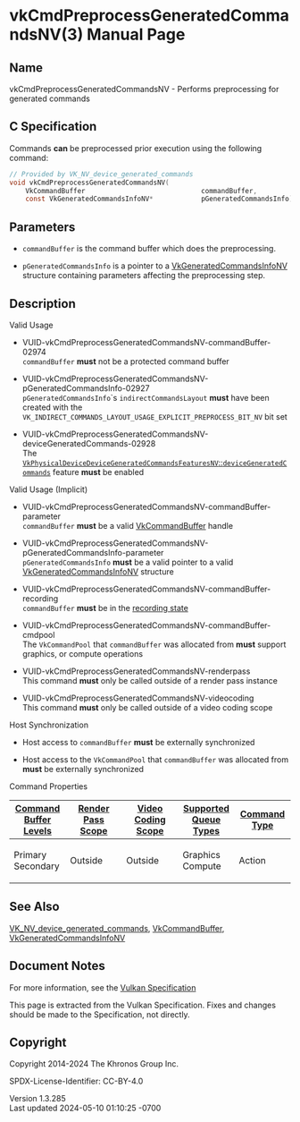 # vkCmdPreprocessGeneratedCommandsNV(3) Manual Page

## Name

vkCmdPreprocessGeneratedCommandsNV - Performs preprocessing for
generated commands



## <a href="#_c_specification" class="anchor"></a>C Specification

Commands **can** be preprocessed prior execution using the following
command:

``` c
// Provided by VK_NV_device_generated_commands
void vkCmdPreprocessGeneratedCommandsNV(
    VkCommandBuffer                             commandBuffer,
    const VkGeneratedCommandsInfoNV*            pGeneratedCommandsInfo);
```

## <a href="#_parameters" class="anchor"></a>Parameters

- `commandBuffer` is the command buffer which does the preprocessing.

- `pGeneratedCommandsInfo` is a pointer to a
  [VkGeneratedCommandsInfoNV](https://registry.khronos.org/vulkan/specs/1.3-extensions/man/html/VkGeneratedCommandsInfoNV.html) structure
  containing parameters affecting the preprocessing step.

## <a href="#_description" class="anchor"></a>Description

Valid Usage

- <a href="#VUID-vkCmdPreprocessGeneratedCommandsNV-commandBuffer-02974"
  id="VUID-vkCmdPreprocessGeneratedCommandsNV-commandBuffer-02974"></a>
  VUID-vkCmdPreprocessGeneratedCommandsNV-commandBuffer-02974  
  `commandBuffer` **must** not be a protected command buffer

- <a
  href="#VUID-vkCmdPreprocessGeneratedCommandsNV-pGeneratedCommandsInfo-02927"
  id="VUID-vkCmdPreprocessGeneratedCommandsNV-pGeneratedCommandsInfo-02927"></a>
  VUID-vkCmdPreprocessGeneratedCommandsNV-pGeneratedCommandsInfo-02927  
  `pGeneratedCommandsInfo`\`s `indirectCommandsLayout` **must** have
  been created with the
  `VK_INDIRECT_COMMANDS_LAYOUT_USAGE_EXPLICIT_PREPROCESS_BIT_NV` bit set

- <a
  href="#VUID-vkCmdPreprocessGeneratedCommandsNV-deviceGeneratedCommands-02928"
  id="VUID-vkCmdPreprocessGeneratedCommandsNV-deviceGeneratedCommands-02928"></a>
  VUID-vkCmdPreprocessGeneratedCommandsNV-deviceGeneratedCommands-02928  
  The <a
  href="https://registry.khronos.org/vulkan/specs/1.3-extensions/html/vkspec.html#features-deviceGeneratedCommands"
  target="_blank"
  rel="noopener"><code>VkPhysicalDeviceDeviceGeneratedCommandsFeaturesNV</code>::<code>deviceGeneratedCommands</code></a>
  feature **must** be enabled

Valid Usage (Implicit)

- <a
  href="#VUID-vkCmdPreprocessGeneratedCommandsNV-commandBuffer-parameter"
  id="VUID-vkCmdPreprocessGeneratedCommandsNV-commandBuffer-parameter"></a>
  VUID-vkCmdPreprocessGeneratedCommandsNV-commandBuffer-parameter  
  `commandBuffer` **must** be a valid
  [VkCommandBuffer](https://registry.khronos.org/vulkan/specs/1.3-extensions/man/html/VkCommandBuffer.html) handle

- <a
  href="#VUID-vkCmdPreprocessGeneratedCommandsNV-pGeneratedCommandsInfo-parameter"
  id="VUID-vkCmdPreprocessGeneratedCommandsNV-pGeneratedCommandsInfo-parameter"></a>
  VUID-vkCmdPreprocessGeneratedCommandsNV-pGeneratedCommandsInfo-parameter  
  `pGeneratedCommandsInfo` **must** be a valid pointer to a valid
  [VkGeneratedCommandsInfoNV](https://registry.khronos.org/vulkan/specs/1.3-extensions/man/html/VkGeneratedCommandsInfoNV.html) structure

- <a
  href="#VUID-vkCmdPreprocessGeneratedCommandsNV-commandBuffer-recording"
  id="VUID-vkCmdPreprocessGeneratedCommandsNV-commandBuffer-recording"></a>
  VUID-vkCmdPreprocessGeneratedCommandsNV-commandBuffer-recording  
  `commandBuffer` **must** be in the [recording
  state](#commandbuffers-lifecycle)

- <a href="#VUID-vkCmdPreprocessGeneratedCommandsNV-commandBuffer-cmdpool"
  id="VUID-vkCmdPreprocessGeneratedCommandsNV-commandBuffer-cmdpool"></a>
  VUID-vkCmdPreprocessGeneratedCommandsNV-commandBuffer-cmdpool  
  The `VkCommandPool` that `commandBuffer` was allocated from **must**
  support graphics, or compute operations

- <a href="#VUID-vkCmdPreprocessGeneratedCommandsNV-renderpass"
  id="VUID-vkCmdPreprocessGeneratedCommandsNV-renderpass"></a>
  VUID-vkCmdPreprocessGeneratedCommandsNV-renderpass  
  This command **must** only be called outside of a render pass instance

- <a href="#VUID-vkCmdPreprocessGeneratedCommandsNV-videocoding"
  id="VUID-vkCmdPreprocessGeneratedCommandsNV-videocoding"></a>
  VUID-vkCmdPreprocessGeneratedCommandsNV-videocoding  
  This command **must** only be called outside of a video coding scope

Host Synchronization

- Host access to `commandBuffer` **must** be externally synchronized

- Host access to the `VkCommandPool` that `commandBuffer` was allocated
  from **must** be externally synchronized

Command Properties

<table class="tableblock frame-all grid-all stretch">
<colgroup>
<col style="width: 20%" />
<col style="width: 20%" />
<col style="width: 20%" />
<col style="width: 20%" />
<col style="width: 20%" />
</colgroup>
<thead>
<tr class="header">
<th class="tableblock halign-left valign-top"><a
href="#VkCommandBufferLevel">Command Buffer Levels</a></th>
<th class="tableblock halign-left valign-top"><a
href="#vkCmdBeginRenderPass">Render Pass Scope</a></th>
<th class="tableblock halign-left valign-top"><a
href="#vkCmdBeginVideoCodingKHR">Video Coding Scope</a></th>
<th class="tableblock halign-left valign-top"><a
href="#VkQueueFlagBits">Supported Queue Types</a></th>
<th class="tableblock halign-left valign-top"><a
href="#fundamentals-queueoperation-command-types">Command Type</a></th>
</tr>
</thead>
<tbody>
<tr class="odd">
<td class="tableblock halign-left valign-top"><p>Primary<br />
Secondary</p></td>
<td class="tableblock halign-left valign-top"><p>Outside</p></td>
<td class="tableblock halign-left valign-top"><p>Outside</p></td>
<td class="tableblock halign-left valign-top"><p>Graphics<br />
Compute</p></td>
<td class="tableblock halign-left valign-top"><p>Action</p></td>
</tr>
</tbody>
</table>

## <a href="#_see_also" class="anchor"></a>See Also

[VK_NV_device_generated_commands](https://registry.khronos.org/vulkan/specs/1.3-extensions/man/html/VK_NV_device_generated_commands.html),
[VkCommandBuffer](https://registry.khronos.org/vulkan/specs/1.3-extensions/man/html/VkCommandBuffer.html),
[VkGeneratedCommandsInfoNV](https://registry.khronos.org/vulkan/specs/1.3-extensions/man/html/VkGeneratedCommandsInfoNV.html)

## <a href="#_document_notes" class="anchor"></a>Document Notes

For more information, see the <a
href="https://registry.khronos.org/vulkan/specs/1.3-extensions/html/vkspec.html#vkCmdPreprocessGeneratedCommandsNV"
target="_blank" rel="noopener">Vulkan Specification</a>

This page is extracted from the Vulkan Specification. Fixes and changes
should be made to the Specification, not directly.

## <a href="#_copyright" class="anchor"></a>Copyright

Copyright 2014-2024 The Khronos Group Inc.

SPDX-License-Identifier: CC-BY-4.0

Version 1.3.285  
Last updated 2024-05-10 01:10:25 -0700
